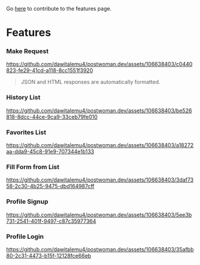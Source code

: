 Go [here](https://github.com/dawitalemu4/keycurl.github.io/blob/main/src/pages/features.tsx) to contribute to the features page.


# Features


### Make Request

https://github.com/dawitalemu4/postwoman.dev/assets/106638403/c0440823-fe29-41cd-a118-8cc1551f3920

> JSON and HTML responses are automatically formatted.


### History List

https://github.com/dawitalemu4/postwoman.dev/assets/106638403/be526818-8dcc-44ce-9ca9-33ceb79fe010


### Favorites List

https://github.com/dawitalemu4/postwoman.dev/assets/106638403/a18272aa-dda9-45c8-91e9-707344e1b133


### Fill Form from List

https://github.com/dawitalemu4/postwoman.dev/assets/106638403/3daf7358-2c30-4b25-9475-dbd164987cff


### Profile Signup

https://github.com/dawitalemu4/postwoman.dev/assets/106638403/5ee3b731-2541-401f-9497-c87c35977364


### Profile Login

https://github.com/dawitalemu4/postwoman.dev/assets/106638403/35afbb80-2c31-4473-b15f-12128fce66eb
